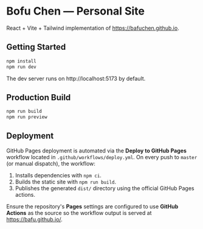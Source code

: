 # Bofu Chen — Personal Site

React + Vite + Tailwind implementation of https://bafuchen.github.io.

## Getting Started

```bash
npm install
npm run dev
```

The dev server runs on http://localhost:5173 by default.

## Production Build

```bash
npm run build
npm run preview
```

## Deployment

GitHub Pages deployment is automated via the **Deploy to GitHub Pages** workflow located in `.github/workflows/deploy.yml`. On every push to `master` (or manual dispatch), the workflow:

1. Installs dependencies with `npm ci`.
2. Builds the static site with `npm run build`.
3. Publishes the generated `dist/` directory using the official GitHub Pages actions.

Ensure the repository's **Pages** settings are configured to use **GitHub Actions** as the source so the workflow output is served at https://bafu.github.io/.
